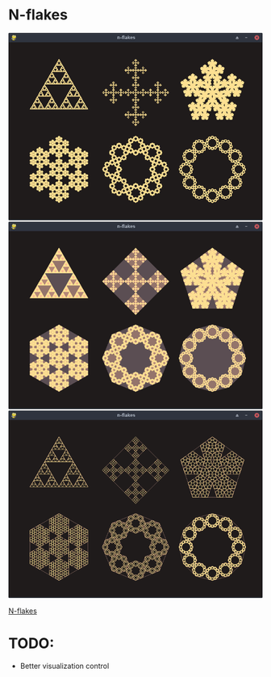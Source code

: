 # N-flakes
![](img/flakes.png)
![](img/colorful.png)
![](img/outlined.png)

[N-flakes](https://en.wikipedia.org/wiki/N-flake)

# TODO:
- Better visualization control
